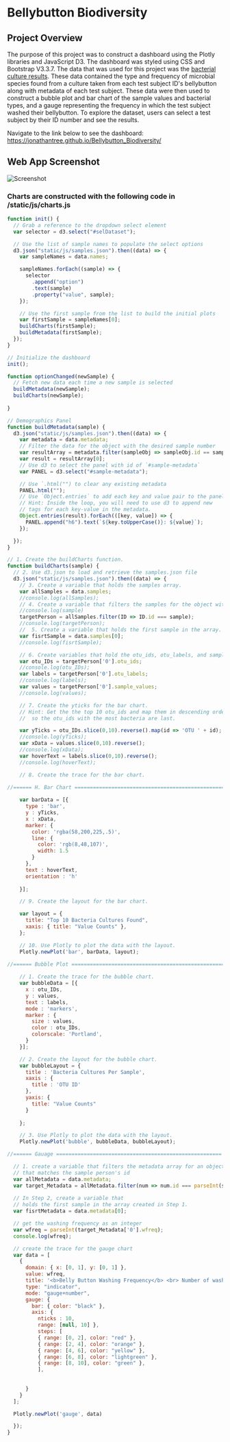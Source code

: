 # Bellybutton Biodiversity
## Project Overview

The purpose of this project was to construct a dashboard using the Plotly libraries and JavaScript D3. The dashboard was styled using CSS and Bootstrap V3.3.7. The data that was used for this project was the [bacterial culture results](/static/js/samples.json). These data contained the type and frequency of microbial species found from a culture taken from each test subject ID's bellybutton along with metadata of each test subject. These data were then used to construct a bubble plot and bar chart of the sample values and bacterial types, and a gauge representing the frequency in which the test subject washed their bellybutton. To explore the dataset, users can select a test subject by their ID number and see the results.

Navigate to the link below to see the dashboard:
https://jonathantree.github.io/Bellybutton_Biodiversity/

## Web App Screenshot
![Screenshot](static/images/app_SS.png)

### Charts are constructed with the following code in /static/js/charts.js
```javascript
function init() {
  // Grab a reference to the dropdown select element
  var selector = d3.select("#selDataset");

  // Use the list of sample names to populate the select options
  d3.json("static/js/samples.json").then((data) => {
    var sampleNames = data.names;

    sampleNames.forEach((sample) => {
      selector
        .append("option")
        .text(sample)
        .property("value", sample);
    });

    // Use the first sample from the list to build the initial plots
    var firstSample = sampleNames[0];
    buildCharts(firstSample);
    buildMetadata(firstSample);
  });
}

// Initialize the dashboard
init();

function optionChanged(newSample) {
  // Fetch new data each time a new sample is selected
  buildMetadata(newSample);
  buildCharts(newSample);
  
}

// Demographics Panel 
function buildMetadata(sample) {
  d3.json("static/js/samples.json").then((data) => {
    var metadata = data.metadata;
    // Filter the data for the object with the desired sample number
    var resultArray = metadata.filter(sampleObj => sampleObj.id == sample);
    var result = resultArray[0];
    // Use d3 to select the panel with id of `#sample-metadata`
    var PANEL = d3.select("#sample-metadata");

    // Use `.html("") to clear any existing metadata
    PANEL.html("");
    // Use `Object.entries` to add each key and value pair to the panel
    // Hint: Inside the loop, you will need to use d3 to append new
    // tags for each key-value in the metadata.
    Object.entries(result).forEach(([key, value]) => {
      PANEL.append("h6").text(`${key.toUpperCase()}: ${value}`);
    });

  });
}

// 1. Create the buildCharts function.
function buildCharts(sample) {
  // 2. Use d3.json to load and retrieve the samples.json file 
  d3.json("static/js/samples.json").then((data) => {
    // 3. Create a variable that holds the samples array. 
    var allSamples = data.samples;
    //console.log(allSamples);
    // 4. Create a variable that filters the samples for the object with the desired sample number.
    //console.log(sample)
    targetPerson = allSamples.filter(ID => ID.id === sample);
    //console.log(targetPerson);
    //  5. Create a variable that holds the first sample in the array.
    var fisrtSample = data.samples[0];
    //console.log(fisrtSample);

    // 6. Create variables that hold the otu_ids, otu_labels, and sample_values.
    var otu_IDs = targetPerson['0'].otu_ids;
    //console.log(otu_IDs);
    var labels = targetPerson['0'].otu_labels;
    //console.log(labels);
    var values = targetPerson['0'].sample_values;
    //console.log(values);

    // 7. Create the yticks for the bar chart.
    // Hint: Get the the top 10 otu_ids and map them in descending order  
    //  so the otu_ids with the most bacteria are last. 

    var yTicks = otu_IDs.slice(0,10).reverse().map(id => 'OTU ' + id);
    //console.log(yTicks);
    var xData = values.slice(0,10).reverse();
    //console.log(xData);
    var hoverText = labels.slice(0,10).reverse();
    //console.log(hoverText);

    // 8. Create the trace for the bar chart.

//====== H. Bar Chart ======================================================
 
    var barData = [{
      type : 'bar',
      y : yTicks,
      x : xData,
      marker: {
        color: 'rgba(58,200,225,.5)',
        line: {
          color: 'rgb(8,48,107)',
          width: 1.5
        }
      },
      text : hoverText,
      orientation : 'h'
      
    }];

    // 9. Create the layout for the bar chart. 

    var layout = {
      title: "Top 10 Bacteria Cultures Found",
      xaxis: { title: "Value Counts" },
    };

    // 10. Use Plotly to plot the data with the layout. 
    Plotly.newPlot('bar', barData, layout);
    
//====== Bubble Plot ======================================================

    // 1. Create the trace for the bubble chart.
    var bubbleData = [{
      x : otu_IDs,
      y : values,
      text : labels,
      mode : 'markers',
      marker : {
        size : values,
        color : otu_IDs,
        colorscale: 'Portland',
      }
    }];

    // 2. Create the layout for the bubble chart.
    var bubbleLayout = {
      title : 'Bacteria Cultures Per Sample',
      xaxis : {
        title : 'OTU ID'
      },
      yaxis: {
        title: "Value Counts"
      }
      
    };

    // 3. Use Plotly to plot the data with the layout.
    Plotly.newPlot('bubble', bubbleData, bubbleLayout);

//====== Gauage ======================================================

  // 1. create a variable that filters the metadata array for an object in 
  // that matches the sample person's id
  var allMetadata = data.metadata;
  var target_Metadata = allMetadata.filter(num => num.id === parseInt(sample));
  
  // In Step 2, create a variable that 
  // holds the first sample in the array created in Step 1.
  var fisrtMetadata = data.metadata[0];

  // get the washing frequency as an integer
  var wfreq = parseInt(target_Metadata['0'].wfreq);
  console.log(wfreq);

  // create the trace for the gauge chart
  var data = [
    {
      domain: { x: [0, 1], y: [0, 1] },
      value: wfreq,
      title: '<b>Belly Button Washing Frequency</b> <br> Number of washes per week',
      type: "indicator",
      mode: "gauge+number",
      gauge: {
        bar: { color: "black" },
        axis: { 
          nticks : 10,
          range: [null, 10] },
          steps: [
          { range: [0, 2], color: "red" },
          { range: [2, 4], color: "orange" },
          { range: [4, 6], color: "yellow" },
          { range: [6, 8], color: "lightgreen" },
          { range: [8, 10], color: "green" },
          ],
          
      
      }
    }
  ];

  Plotly.newPlot('gauge', data)

  });
}

```
